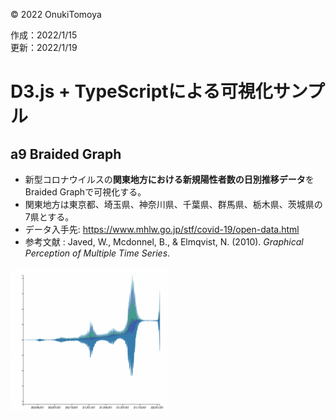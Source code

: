 ©︎ 2022 OnukiTomoya  

作成：2022/1/15  
更新：2022/1/19  


# D3.js + TypeScriptによる可視化サンプル

## a9 Braided Graph
- 新型コロナウイルスの**関東地方における新規陽性者数の日別推移データ**をBraided Graphで可視化する。
- 関東地方は東京都、埼玉県、神奈川県、千葉県、群馬県、栃木県、茨城県の7県とする。
- データ入手先: https://www.mhlw.go.jp/stf/covid-19/open-data.html
- 参考文献 : Javed, W., Mcdonnel, B., &#38; Elmqvist, N. (2010). <i>Graphical Perception of Multiple Time Series</i>.

<img src="./img/1f_StreamGraph.png" width="50%">
